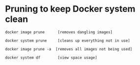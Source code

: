 # Pruning to keep Docker system clean

```
docker image prune		[removes dangling images]

docker system prune		[cleans up everything not in use]

docker image prune -a  [removes all images not being used]

docker system df		[view space usage]

```